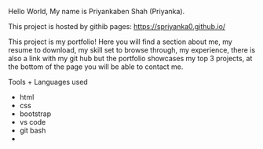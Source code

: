 Hello World, My name is Priyankaben Shah (Priyanka).

This project is hosted by githib pages:
 https://spriyanka0.github.io/ 

This project is my portfolio!
Here you will find a section about me, my resume to download,
my skill set to browse through, my experience, there is also
a link with my git hub but the portfolio showcases my top 3 
projects, at the bottom of the page you will be able to 
contact me.

Tools + Languages used
- html
- css
- bootstrap
- vs code
- git bash
- 